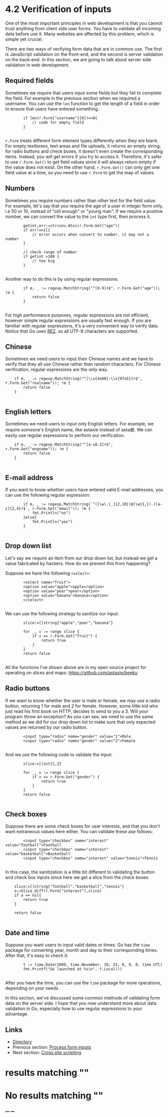 
# 4.2 Verification of inputs

One of the most important principles in web development is that you cannot trust anything from client side user forms. You have to validate all incoming data before use it. Many websites are affected by this problem, which is simple yet crucial.

There are two ways of verifying form data that are in common use. The first is JavaScript validation on the front-end, and the second is server validation on the back-end. In this section, we are going to talk about server side validation in web development.

## Required fields

Sometimes we require that users input some fields but they fail to complete the field. For example in the previous section when we required a username. You can use the `len` function to get the length of a field in order to ensure that users have entered something.
``` 
        if len(r.Form["username"][0])==0{
            // code for empty field
        }
    
```

`r.Form` treats different form element types differently when they are blank. For empty textboxes, text areas and file uploads, it returns an empty string; for radio buttons and check boxes, it doesn't even create the corresponding items. Instead, you will get errors if you try to access it. Therefore, it's safer to use `r.Form.Get()` to get field values since it will always return empty if the value does not exist. On the other hand, `r.Form.Get()` can only get one field value at a time, so you need to use `r.Form` to get the map of values.

## Numbers

Sometimes you require numbers rather than other text for the field value. For example, let's say that you require the age of a user in integer form only, i.e 50 or 10, instead of "old enough" or "young man". If we require a positive number, we can convert the value to the `int` type first, then process it.
``` 
        getint,err:=strconv.Atoi(r.Form.Get("age"))
        if err!=nil{
            // error occurs when convert to number, it may not a number
        }
    
        // check range of number
        if getint >100 {
            // too big
        }
    
```

Another way to do this is by using regular expressions.
``` 
        if m, _ := regexp.MatchString("^[0-9]+$", r.Form.Get("age")); !m {
            return false
        }
    
```

For high performance purposes, regular expressions are not efficient, however simple regular expressions are usually fast enough. If you are familiar with regular expressions, it's a very convenient way to verify data. Notice that Go uses [RE2](http://code.google.com/p/re2/wiki/Syntax), so all UTF-8 characters are supported.

## Chinese

Sometimes we need users to input their Chinese names and we have to verify that they all use Chinese rather than random characters. For Chinese verification, regular expressions are the only way.
``` 
    if m, _ := regexp.MatchString("^[\\x{4e00}-\\x{9fa5}]+$", r.Form.Get("realname")); !m {
        return false
    }
    
```

## English letters

Sometimes we need users to input only English letters. For example, we require someone's English name, like astaxie instead of asta谢. We can easily use regular expressions to perform our verification.
``` 
    if m, _ := regexp.MatchString("^[a-zA-Z]+$", r.Form.Get("engname")); !m {
        return false
    }
    
```

## E-mail address

If you want to know whether users have entered valid E-mail addresses, you can use the following regular expression:
``` 
        if m, _ := regexp.MatchString(`^([\w\.\_]{2,10})@(\w{1,}).([a-z]{2,4})$`, r.Form.Get("email")); !m {
            fmt.Println("no")
        }else{
            fmt.Println("yes")
        }
    
```

## Drop down list

Let's say we require an item from our drop down list, but instead we get a value fabricated by hackers. How do we prevent this from happening? 

Suppose we have the following `<select>`:
``` 
        <select name="fruit">
        <option value="apple">apple</option>
        <option value="pear">pear</option>
        <option value="banana">banana</option>
        </select>
    
```

We can use the following strategy to sanitize our input:
``` 
        slice:=[]string{"apple","pear","banana"}
    
        for _, v := range slice {
            if v == r.Form.Get("fruit") {
                return true
            }
        }
        return false
    
```

All the functions I've shown above are in my open source project for operating on slices and maps: <https://github.com/astaxie/beeku>

## Radio buttons

If we want to know whether the user is male or female, we may use a radio button, returning 1 for male and 2 for female. However, some little kid who just read his first book on HTTP, decides to send to you a 3. Will your program throw an exception? As you can see, we need to use the same method as we did for our drop down list to make sure that only expected values are returned by our radio button.
``` 
        <input type="radio" name="gender" value="1">Male
        <input type="radio" name="gender" value="2">Female
    
```

And we use the following code to validate the input:
``` 
        slice:=[]int{1,2}
    
        for _, v := range slice {
            if v == r.Form.Get("gender") {
                return true
            }
        }
        return false
    
```

## Check boxes

Suppose there are some check boxes for user interests, and that you don't want extraneous values here either. You can validate these ase follows:
``` 
        <input type="checkbox" name="interest" value="football">Football
        <input type="checkbox" name="interest" value="basketball">Basketball
        <input type="checkbox" name="interest" value="tennis">Tennis
    
```

In this case, the sanitization is a little bit different to validating the button and check box inputs since here we get a slice from the check boxes.
``` 
    slice:=[]string{"football","basketball","tennis"}
    a:=Slice_diff(r.Form["interest"],slice)
    if a == nil{
        return true
    }
    
    return false
    
```

## Date and time

Suppose you want users to input valid dates or times. Go has the `time` package for converting year, month and day to their corresponding times. After that, it's easy to check it.
``` 
        t := time.Date(2009, time.November, 10, 23, 0, 0, 0, time.UTC)
        fmt.Printf("Go launched at %s\n", t.Local())
    
```

After you have the time, you can use the `time` package for more operations, depending on your needs.

In this section, we've discussed some common methods of validating form data on the server side. I hope that you now understand more about data validation in Go, especially how to use regular expressions to your advantage.

## Links

  * [Directory](preface.md)
  * Previous section: [Process form inputs](04.1.md)
  * Next section: [Cross site scripting](04.3.md)

#  results matching ""




# No results matching ""

[ __](04.1.md) [ __](04.3.md)
